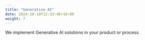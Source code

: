 ```yaml
---
title: "Generative AI"
date: 2024-10-18T12:33:46+10:00
weight: 7
---
```


We implement Generative AI solutions in your product or process.
